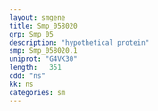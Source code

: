 ```yaml
---
layout: smgene
title: Smp_058020
grp: Smp_05
description: "hypothetical protein"
smp: Smp_058020.1
uniprot: "G4VK30"
length:   351
cdd: "ns"
kk: ns
categories: sm
---
```

